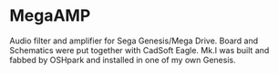 # MegaAMP
 Audio filter and amplifier for Sega Genesis/Mega Drive.  Board and Schematics were put together with CadSoft Eagle. Mk.I was built and fabbed by OSHpark and installed in one of my own Genesis.
